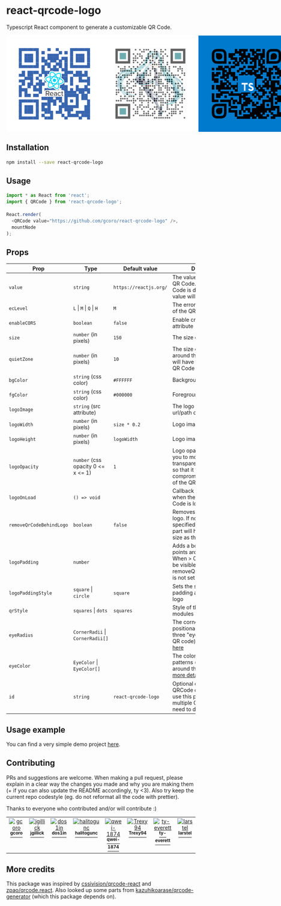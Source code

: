 # react-qrcode-logo
Typescript React component to generate a customizable QR Code.

<div style="display: flex; flex-direction: row;">
	<img src="res/qrcode-react.png" height="256" width="256">
	<img src="res/qrcode-mikuv3.png" height="256" width="256">
	<img src="res/qrcode-ts.png" height="256" width="256">
</div>

## Installation

```bash
npm install --save react-qrcode-logo
```
## Usage

```javascript
import * as React from 'react';
import { QRCode } from 'react-qrcode-logo';

React.render(
  <QRCode value="https://github.com/gcoro/react-qrcode-logo" />,
  mountNode
);
```

## Props
| Prop                     | Type                                | Default value       | Description                                                                                                                        |
|--------------------------|-------------------------------------| --------------------|------------------------------------------------------------------------------------------------------------------------------------|
| `value`                  | `string`                            | `https://reactjs.org/` | The value encoded in the QR Code. When the QR Code is decoded, this value will be returned                                         |
| `ecLevel`                | `L` &#124; `M` &#124; `Q` &#124; `H` |   `M`              | The error correction level of the QR Code                                                                                          |
| `enableCORS`             | `boolean`                           |   `false`           | Enable crossorigin attribute                                                                                                       |
| `size`                   | `number` (in pixels)                |   `150`             | The size of the QR Code                                                                                                            |
| `quietZone`              | `number` (in pixels)                |   `10`              | The size of the quiet zone around the QR Code. This will have the same color as QR Code bgColor                                    |
| `bgColor`                | `string` (css color)                | `#FFFFFF`           | Background color                                                                                                                   |
| `fgColor`                | `string` (css color)                | `#000000`           | Foreground color                                                                                                                   |
| `logoImage`              | `string` (src attribute)            |                     | The logo image. It can be a url/path or a base64 value                                                                             |
| `logoWidth`              | `number` (in pixels)                | `size * 0.2`        | Logo image width                                                                                                                   |
| `logoHeight`             | `number` (in pixels)                | `logoWidth`                  | Logo image height                                                                                                                  |
| `logoOpacity`            | `number` (css opacity 0 <= x <= 1)  | `1`                 | Logo opacity. This allows you to modify the transparency of your logo, so that it won't compromise the readability of the QR Code  |
| `logoOnLoad`             | `() => void`                        |                     | Callback function to know when the logo in the QR Code is loaded                                                                     |
| `removeQrCodeBehindLogo` | `boolean`                           |   `false`           | Removes points behind the logo. If no logoPadding is specified, the removed part will have the same size as the logo                                                    |
| `logoPadding`            | `number`                            |                     | Adds a border with no points around the logo. When > 0, the padding will be visible even if the prop removeQrCodeBehindLogo is not set to true                                                    |
| `logoPaddingStyle`            | `square` &#124; `circle`        | `square`     | Sets the shape of the padding area around the logo                                                     |
| `qrStyle`                | `squares` &#124; `dots`             | `squares`  | Style of the QR Code modules                                                                                                       |
| `eyeRadius`              | `CornerRadii` &#124; `CornerRadii[]` |  | The corner radius for the positional patterns (the three "eyes" around the QR code). [See more details here](res/eyeRadius_doc.md) |
| `eyeColor`               | `EyeColor` &#124; `EyeColor[]`      |  | The color for the positional patterns (the three "eyes" around the QR code). [See more details here](res/eyeColor_doc.md)          |
| `id`                     | `string`                            | `react-qrcode-logo` | Optional custom id for the QRCode canvas. You can use this prop if you have multiple QRCodes and need to differentiate them        |

## Usage example
You can find a very simple demo project [here](https://github.com/gcoro/QRCodeCustomizer).

## Contributing
PRs and suggestions are welcome.
When making a pull request, please explain in a clear way the changes you made and why you are making them (+ if you can also update the README accordingly, ty <3). 
Also try keep the current repo codestyle (eg. do not reformat all the code with prettier).

Thanks to everyone who contributed and/or will contribute :)

<table>
<tr><td align="center" valign="top">
			<a href="https://github.com/gcoro">
			<img src="https://avatars.githubusercontent.com/u/37499369?v=4" width="60px;" alt="gcoro" /><br />
			<sup><b>gcoro</b></sup></a><br />
			</td><td align="center" valign="top">
			<a href="https://github.com/jgillick">
			<img src="https://avatars.githubusercontent.com/u/35894?v=4" width="60px;" alt="jgillick" /><br />
			<sup><b>jgillick</b></sup></a><br />
			</td><td align="center" valign="top">
			<a href="https://github.com/dos1in">
			<img src="https://avatars.githubusercontent.com/u/981214?v=4" width="60px;" alt="dos1in" /><br />
			<sup><b>dos1in</b></sup></a><br />
			</td><td align="center" valign="top">
			<a href="https://github.com/halitogunc">
			<img src="https://avatars.githubusercontent.com/u/13641726?v=4" width="60px;" alt="halitogunc" /><br />
			<sup><b>halitogunc</b></sup></a><br />
			</td><td align="center" valign="top">
			<a href="https://github.com/qwei-1874">
			<img src="https://avatars.githubusercontent.com/u/13930277?v=4" width="60px;" alt="qwei-1874" /><br />
			<sup><b>qwei-1874</b></sup></a><br />
			</td><td align="center" valign="top">
			<a href="https://github.com/Trexy94">
			<img src="https://avatars.githubusercontent.com/u/16225761?v=4" width="60px;" alt="Trexy94" /><br />
			<sup><b>Trexy94</b></sup></a><br />
			</td><td align="center" valign="top">
			<a href="https://github.com/ty-everett">
			<img src="https://avatars.githubusercontent.com/u/23272461?v=4" width="60px;" alt="ty-everett" /><br />
			<sup><b>ty-everett</b></sup></a><br />
			</td><td align="center" valign="top">
			<a href="https://github.com/larstel">
			<img src="https://avatars.githubusercontent.com/u/45731552?v=4" width="60px;" alt="larstel" /><br />
			<sup><b>larstel</b></sup></a><br />
			</td></tr>
</table>

## More credits
This package was inspired by [cssivision/qrcode-react](https://github.com/cssivision/qrcode-react) and [zpao/qrcode.react](https://github.com/zpao/qrcode.react). Also looked up some parts from [kazuhikoarase/qrcode-generator](https://github.com/kazuhikoarase/qrcode-generator) (which this package depends on).
